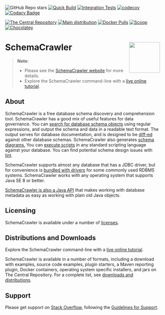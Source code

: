 <!-- markdownlint-disable MD041 -->
![GitHub Repo stars](https://img.shields.io/github/stars/schemacrawler/schemacrawler?style=social)
[![Quick Build](https://github.com/schemacrawler/SchemaCrawler/workflows/Quick%20Build/badge.svg)](https://github.com/schemacrawler/SchemaCrawler/actions?query=workflow%3A%22Quick+Build%22)
[![Integration Tests](https://github.com/schemacrawler/SchemaCrawler/workflows/Integration%20Tests/badge.svg)](https://github.com/schemacrawler/SchemaCrawler/actions?query=workflow%3A%22Integration+Tests%22)
[![codecov](https://codecov.io/gh/schemacrawler/SchemaCrawler/branch/main/graph/badge.svg)](https://app.codecov.io/gh/schemacrawler/SchemaCrawler)
[![Codacy Badge](https://app.codacy.com/project/badge/Grade/84c0a068ce9349f2bcaa07b5977bd932)](https://app.codacy.com/gh/schemacrawler/SchemaCrawler/dashboard?utm_source=gh&utm_medium=referral&utm_content=&utm_campaign=Badge_grade)

[![The Central Repository](https://img.shields.io/maven-central/v/us.fatehi/schemacrawler.svg)](https://search.maven.org/search?q=g:us.fatehi%20schemacrawler*)
[![Main distribution](https://img.shields.io/github/downloads/schemacrawler/schemacrawler/total)](https://github.com/schemacrawler/SchemaCrawler/releases/latest)
[![Docker Pulls](https://img.shields.io/docker/pulls/schemacrawler/schemacrawler.svg)](https://hub.docker.com/r/schemacrawler/schemacrawler/)
[![Scoop](https://img.shields.io/scoop/v/schemacrawler.svg)](https://github.com/ScoopInstaller/Main/blob/master/bucket/schemacrawler.json)
[![Chocolatey](https://img.shields.io/chocolatey/v/schemacrawler)]( https://community.chocolatey.org/packages/schemacrawler)



# SchemaCrawler <img src="https://raw.githubusercontent.com/schemacrawler/SchemaCrawler/main/schemacrawler-website/src/site/resources/images/schemacrawler_logo.png" height="100px" width="100px" align="right"/>

> **Note**:
> * Please see the [SchemaCrawler website](https://www.schemacrawler.com/) for more details.
> * Explore the SchemaCrawler command-line with a [live online tutorial](https://killercoda.com/schemacrawler).

## About

SchemaCrawler is a free database schema discovery and comprehension tool. SchemaCrawler has a good mix of useful features for data governance. You can [search for database schema objects](https://www.schemacrawler.com/schemacrawler-grep.html) using regular expressions, and output the schema and data in a readable text format. The output serves for database documentation, and is designed to be [diff-ed](https://en.wikipedia.org/wiki/Diff) against other database schemas. SchemaCrawler also generates [schema diagrams.](https://www.schemacrawler.com/diagramming.html) You can [execute scripts](https://www.schemacrawler.com/scripting.html) in any standard scripting language against your database. You can find potential schema design issues with [lint](https://www.schemacrawler.com/lint.html).

SchemaCrawler supports almost any database that has a JDBC driver, but for convenience is [bundled with drivers](https://www.schemacrawler.com/database-support.html) for some commonly used RDBMS systems. SchemaCrawler works with any operating system that supports Java SE 8 or better.

[SchemaCrawler is also a Java API](https://dev.to/sualeh/how-to-get-database-metadata-as-java-pojos-24li) that makes working with database metadata as easy as working with plain old Java objects.


## Licensing

SchemaCrawler is available under a number of [licenses](https://www.schemacrawler.com/license.html).


## Distributions and Downloads

Explore the SchemaCrawler command-line with a [live online tutorial](https://killercoda.com/schemacrawler).

SchemaCrawler is available in a number of formats, including a download with examples, source code examples, plugin starters, a Maven reporting plugin, Docker containers, operating system specific installers, and jars on The Central Repository. For a complete list, see [downloads and distributions](https://www.schemacrawler.com/downloads.html).


## Support

Please get support on [Stack Overflow](https://stackoverflow.com/search?tab=newest&q=schemacrawler), following the [Guidelines for Support](https://www.schemacrawler.com/consulting.html).
